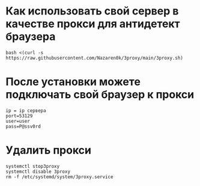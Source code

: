 # Как использовать свой сервер в качестве прокси для антидетект браузера
```
bash <(curl -s https://raw.githubusercontent.com/Nazaren0k/3proxy/main/3proxy.sh)
```
# После установки можете подключать свой браузер к прокси
```
ip = ip сервера
port=53129
user=user
pass=P@ssv0rd
```
# Удалить прокси
```
systemctl stop3proxy
systemctl disable 3proxy
rm -f /etc/systemd/system/3proxy.service
```

